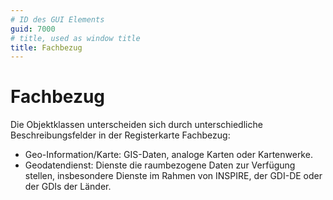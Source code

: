 ```yaml
---
# ID des GUI Elements
guid: 7000
# title, used as window title
title: Fachbezug
---
```


# Fachbezug

Die Objektklassen unterscheiden sich durch unterschiedliche Beschreibungsfelder in der Registerkarte Fachbezug:
- Geo-Information/Karte: GIS-Daten, analoge Karten oder Kartenwerke.
- Geodatendienst: Dienste die raumbezogene Daten zur Verfügung stellen, insbesondere Dienste im Rahmen von INSPIRE, der GDI-DE oder der GDIs der Länder.


